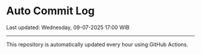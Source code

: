 # Auto Commit Log

Last updated: Wednesday, 09-07-2025 17:00 WIB

---

This repository is automatically updated every hour using GitHub Actions.
